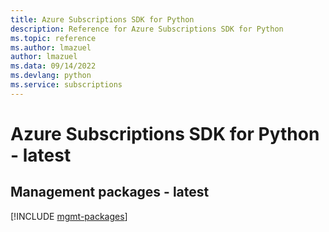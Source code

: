 ```yaml
---
title: Azure Subscriptions SDK for Python
description: Reference for Azure Subscriptions SDK for Python
ms.topic: reference
ms.author: lmazuel
author: lmazuel
ms.data: 09/14/2022
ms.devlang: python
ms.service: subscriptions
---
```

# Azure Subscriptions SDK for Python - latest

## Management packages - latest
[!INCLUDE [mgmt-packages](subscriptions-mgmt-index.md)]
